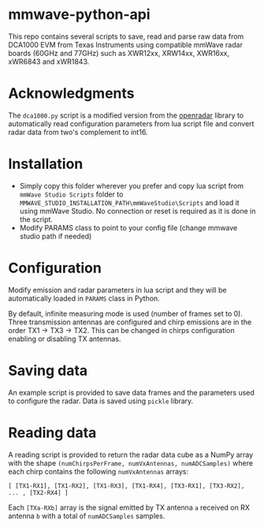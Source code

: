 # mmwave-python-api

This repo contains several scripts to save, read and parse raw data from DCA1000 EVM from Texas Instruments using compatible mmWave radar boards (60GHz and 77GHz) such as XWR12xx, XRW14xx, XWR16xx, xWR6843 and xWR1843.

# Acknowledgments

The `dca1000.py` script is a modified version from the [openradar](https://github.com/PreSenseRadar/OpenRadar) library to automatically read configuration parameters from lua script file and convert radar data from two's complement to int16.

# Installation

- Simply copy this folder wherever you prefer and copy lua script from `mmWave Studio Scripts` folder to `MMWAVE_STUDIO_INSTALLATION_PATH\mmWaveStudio\Scripts` and load it using mmWave Studio. No connection or reset is required as it is done in the script.
- Modify PARAMS class to point to your config file (change mmwave studio path if needed)

# Configuration

Modify emission and radar parameters in lua script and they will be automatically loaded in `PARAMS` class in Python.

By default, infinite measuring mode is used (number of frames set to 0). Three transmission antennas are configured and chirp emissions are in the order TX1 -> TX3 -> TX2. This can be changed in chirps configuration enabling or disabling TX antennas.

# Saving data

An example script is provided to save data frames and the parameters used to configure the radar. Data is saved using `pickle` library.

# Reading data

A reading script is provided to return the radar data cube as a NumPy array with the shape `(numChirpsPerFrame, numVxAntennas, numADCSamples)` where each chirp contains the following `numVxAntennas` arrays:

```
[ [TX1-RX1], [TX1-RX2], [TX1-RX3], [TX1-RX4], [TX3-RX1], [TX3-RX2], ... , [TX2-RX4] ]
```

Each `[TXa-RXb]` array is the signal emitted by TX antenna `a` received on RX antenna `b` with a total of `numADCSamples` samples.
